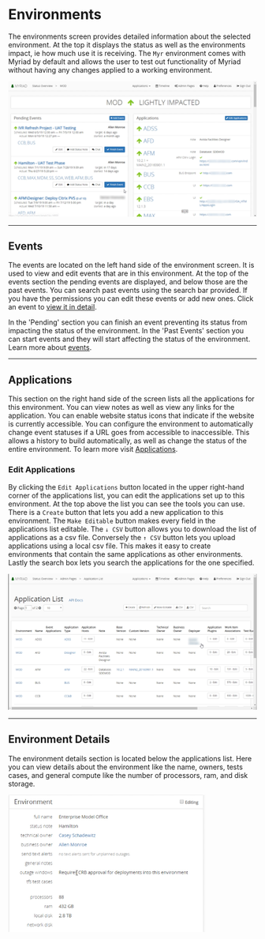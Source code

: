 # Environments
The environments screen provides detailed information about the selected environment. At the top it displays the status as well as the environments impact, ie how much use it is receiving. The `Myr` environment comes with Myriad by default and allows the user to test out functionality of Myriad without having any changes applied to a working environment.

<img src="Media/Environments.png">

---
## Events
The events are located on the left hand side of the environment screen. It is used to view and edit events that are in this environment. At the top of the events section the pending events are displayed, and below those are the past events. You can search past events using the search bar provided. If you have the permissions you can edit these events or add new ones. Click an event to [view it in detail](Events.md).

In the 'Pending' section you can finish an event preventing its status from impacting the status of the environment. In the 'Past Events' section you can start events and they will start affecting the status of the environment. Learn more about [events](Events.md).

---
## Applications
This section on the right hand side of the screen lists all the applications for this environment. You can view notes as well as view any links for the application. You can enable website status icons that indicate if the website is currently accessible. You can configure the environment to automatically change event statuses if a URL goes from accessible to inaccessible. This allows a history to build automatically, as well as change the status of the entire environment. To learn more visit [Applications](Applications.md).

### Edit Applications
By clicking the `Edit Applications` button located in the upper right-hand corner of the applications list, you can edit the applications set up to this environment. At the top above the list you can see the tools you can use. There is a `Create` button that lets you add a new application to this environment. The `Make Editable` button makes every field in the applications list editable. The `↓ CSV` button allows you to download the list of applications as a csv file. Conversely the `↑ CSV` button lets you upload applications using a local csv file. This makes it easy to create environments that contain the same applications as other environments. Lastly the search box lets you search the applications for the one specified.  

<img src="Media/Environments-Edit-Applications.png">


---
## Environment Details
The environment details section is located below the applications list. Here you can view details about the environment like the name, owners, tests cases, and general compute like the number of processors, ram, and disk storage.

<img src="Media/Environments-Details.png" width="400">
